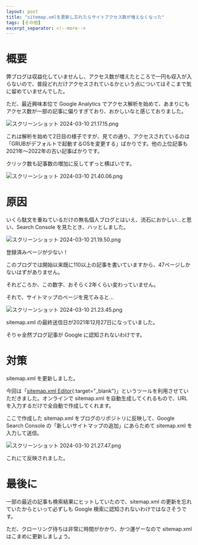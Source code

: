 ```yaml
---
layout: post
title: "sitemap.xmlを更新し忘れたらサイトアクセス数が増えなくなった"
tags: [その他]
excerpt_separator: <!--more-->
---
```


# 概要

弊ブログは収益化していませんし、アクセス数が増えたところで一円も収入が入らないので、普段どれだけアクセスされているかという点についてはそこまで気に留めていませんでした。

ただ、最近興味本位で Google Analytics でアクセス解析を始めて、あまりにもアクセス数が一部の記事に偏りすぎており、おかしいなと感じておりました。



![スクリーンショット 2024-03-10 21.17.15.png](../../../assets/img/post/2024-03-10/スクリーンショット%202024-03-10%2021.17.15.webp)

これは解析を始めて2日目の様子ですが、見ての通り、アクセスされているのは「GRUBがデフォルトで起動するOSを変更する」ばかりです。他の上位記事も2021年〜2022年の古い記事ばかりです。

クリック数も記事数の増加に反してずっと横ばいです。

![スクリーンショット 2024-03-10 21.40.06.png](../../../assets/img/post/2024-03-10/スクリーンショット%202024-03-10%2021.40.06.webp)

<!--more-->

# 原因

いくら駄文を重ねているだけの無名個人ブログとはいえ、流石におかしい…と思い、Search Console を見たとき、ハッとしました。



![スクリーンショット 2024-03-10 21.19.50.png](../../../assets/img/post/2024-03-10/スクリーンショット%202024-03-10%2021.19.50.webp)

登録済みページが少ない！

このブログでは開始以来既に110以上の記事を書いていますから、47ページしかないはずがありません。

それどころか、この数字、おそらく2年くらい変わっていません。



それで、サイトマップのページを見てみると…



![スクリーンショット 2024-03-10 21.23.45.png](../../../assets/img/post/2024-03-10/スクリーンショット%202024-03-10%2021.23.45.webp)

sitemap.xml の最終送信日が2021年12月27日になっていました。

そりゃ全然ブログ記事が Google に認知されないわけです。

# 対策

sitemap.xml を更新しました。

今回は「[sitemap.xml Editor](http://www.sitemapxml.jp/){:target="_blank"}」というツールを利用させていただきました。オンラインで sitemap.xml を自動生成してくれるもので、URL を入力するだけで全自動で作成してくれます。

ここで作成した sitemap.xml をブログのリポジトリに反映して、Google Search Console の「新しいサイトマップの追加」にあらためて sitemap.xml を入力して送信。



![スクリーンショット 2024-03-10 21.27.47.png](../../../assets/img/post/2024-03-10/スクリーンショット%202024-03-10%2021.27.47.webp)

これにて反映されました。

# 最後に

一部の最近の記事も検索結果にヒットしていたので、sitemap.xml の更新を忘れていたからといって必ずしも Google 検索に認知されないわけではなさそうです。

ただ、クローリング待ちは非常に時間がかかり、かつ運ゲーなので sitemap.xml はこまめに更新しましょう。
